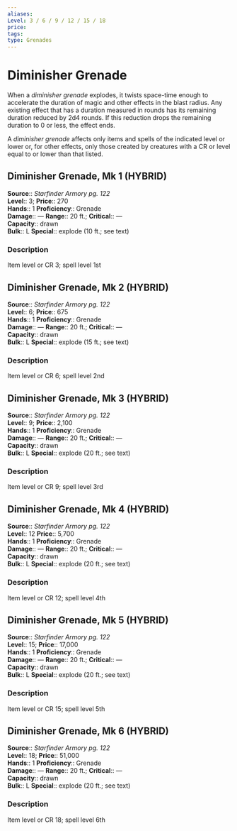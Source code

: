 ```yaml
---
aliases: 
Level: 3 / 6 / 9 / 12 / 15 / 18
price: 
tags: 
type: Grenades
---
```


# Diminisher Grenade

When a _diminisher grenade_ explodes, it twists space-time enough to accelerate the duration of magic and other effects in the blast radius. Any existing effect that has a duration measured in rounds has its remaining duration reduced by 2d4 rounds. If this reduction drops the remaining duration to 0 or less, the effect ends.

A _diminisher grenade_ affects only items and spells of the indicated level or lower or, for other effects, only those created by creatures with a CR or level equal to or lower than that listed.

## Diminisher Grenade, Mk 1 (HYBRID)

**Source**:: _Starfinder Armory pg. 122_  
**Level**:: 3;
**Price**:: 270  
**Hands**:: 1
**Proficiency**:: Grenade  
**Damage**:: — **Range**:: 20 ft.;
**Critical**:: —  
**Capacity**:: drawn  
**Bulk**:: L
**Special**:: explode (10 ft.; see text)

### Description

Item level or CR 3; spell level 1st

## Diminisher Grenade, Mk 2 (HYBRID)

**Source**:: _Starfinder Armory pg. 122_  
**Level**:: 6;
**Price**:: 675  
**Hands**:: 1
**Proficiency**:: Grenade  
**Damage**:: — **Range**:: 20 ft.;
**Critical**:: —  
**Capacity**:: drawn  
**Bulk**:: L
**Special**:: explode (15 ft.; see text)

### Description

Item level or CR 6; spell level 2nd

## Diminisher Grenade, Mk 3 (HYBRID)

**Source**:: _Starfinder Armory pg. 122_  
**Level**:: 9;
**Price**:: 2,100  
**Hands**:: 1
**Proficiency**:: Grenade  
**Damage**:: — **Range**:: 20 ft.;
**Critical**:: —  
**Capacity**:: drawn  
**Bulk**:: L
**Special**:: explode (20 ft.; see text)

### Description

Item level or CR 9; spell level 3rd

## Diminisher Grenade, Mk 4 (HYBRID)

**Source**:: _Starfinder Armory pg. 122_  
**Level**:: 12
**Price**:: 5,700  
**Hands**:: 1
**Proficiency**:: Grenade  
**Damage**:: — **Range**:: 20 ft.;
**Critical**:: —  
**Capacity**:: drawn  
**Bulk**:: L
**Special**:: explode (20 ft.; see text)

### Description

Item level or CR 12; spell level 4th

## Diminisher Grenade, Mk 5 (HYBRID)

**Source**:: _Starfinder Armory pg. 122_  
**Level**:: 15;
**Price**:: 17,000  
**Hands**:: 1
**Proficiency**:: Grenade  
**Damage**:: — **Range**:: 20 ft.;
**Critical**:: —  
**Capacity**:: drawn  
**Bulk**:: L
**Special**:: explode (20 ft.; see text)

### Description

Item level or CR 15; spell level 5th

## Diminisher Grenade, Mk 6 (HYBRID)

**Source**:: _Starfinder Armory pg. 122_  
**Level**:: 18;
**Price**:: 51,000  
**Hands**:: 1
**Proficiency**:: Grenade  
**Damage**:: — **Range**:: 20 ft.;
**Critical**:: —  
**Capacity**:: drawn  
**Bulk**:: L
**Special**:: explode (20 ft.; see text)

### Description

Item level or CR 18; spell level 6th
